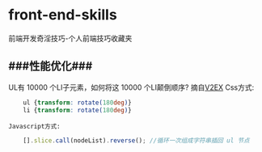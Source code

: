 front-end-skills
================

前端开发奇淫技巧-个人前端技巧收藏夹

###性能优化###
--
UL有 10000 个LI子元素，如何将这 10000 个LI颠倒顺序? 摘自[V2EX](http://v2ex.com/t/100982)
    Css方式:
```css
    ul {transform: rotate(180deg)} 
    li {transform: rotate(180deg)}
```
    Javascript方式:
```javascript
    [].slice.call(nodeList).reverse(); //循环一次组成字符串插回 ul 节点
```


